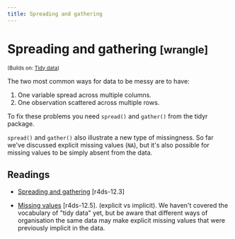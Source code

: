 ```yaml
---
title: Spreading and gathering
---
```


<!-- Generated automatically from spread-gather.yml. Do not edit by hand -->

# Spreading and gathering <small class='wrangle'>[wrangle]</small>
<small>(Builds on: [Tidy data](tidy-data.md))</small>

The two most common ways for data to be messy are to have:

1. One variable spread across multiple columns.
1. One observation scattered across multiple rows.

To fix these problems you need `spread()` and `gather()` from the
tidyr package.

`spread()` and `gather()` also illustrate a new type of missingness.
So far we've discussed explicit missing values (`NA`), but it's also
possible for missing values to be simply absent from the data.

## Readings

  * [Spreading and gathering](http://r4ds.had.co.nz/tidy-data.html#spreading-and-gathering) [r4ds-12.3]

  * [Missing values](http://r4ds.had.co.nz/tidy-data.html#missing-values-3) [r4ds-12.5].
    (explicit vs implicit). We haven't covered the vocabulary of "tidy data"
    yet, but be aware that different ways of organisation the same data may
    make explicit missing values that were previously implicit in the data.


